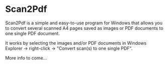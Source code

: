 # Scan2Pdf

Scan2Pdf is a simple and easy-to-use program for Windows that allows you to convert several scanned A4 pages saved as images or PDF documents to one single PDF document.

It works by selecting the images and/or PDF documents in Windows Explorer -> right-click -> "Convert scan(s) to one single PDF".

More info to come...

